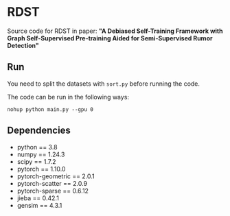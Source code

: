 # RDST
Source code for RDST in paper:
**"A Debiased Self-Training Framework with Graph Self-Supervised Pre-training Aided for Semi-Supervised Rumor Detection"**

## Run
You need to split the datasets with ```sort.py``` before running the code.

The code can be run in the following ways:

```shell script
nohup python main.py --gpu 0 
```

## Dependencies
- python == 3.8
- numpy == 1.24.3
- scipy == 1.7.2
- pytorch == 1.10.0
- pytorch-geometric == 2.0.1
- pytorch-scatter == 2.0.9
- pytorch-sparse == 0.6.12
- jieba == 0.42.1
- gensim == 4.3.1
